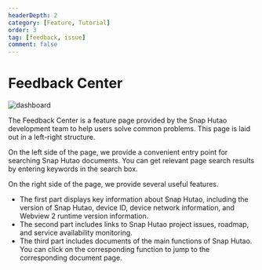 ```yaml
---
headerDepth: 2
category: [Feature, Tutorial]
order: 3
tag: [feedback, issue]
comment: false
---
```


# Feedback Center

![dashboard](https://img.alicdn.com/imgextra/i4/1797064093/O1CN01oOYqZC1g6e0rgyJ3G_!!1797064093.png_.webp)

The Feedback Center is a feature page provided by the Snap Hutao development team to help users solve common problems. This page is laid out in a left-right structure.

On the left side of the page, we provide a convenient entry point for searching Snap Hutao documents. You can get relevant page search results by entering keywords in the search box.

On the right side of the page, we provide several useful features.

- The first part displays key information about Snap Hutao, including the version of Snap Hutao, device ID, device network information, and Webview 2 runtime version information.
- The second part includes links to Snap Hutao project issues, roadmap, and service availability monitoring.
- The third part includes documents of the main functions of Snap Hutao. You can click on the corresponding function to jump to the corresponding document page.
